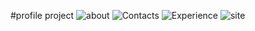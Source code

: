 #profile project
![about](https://user-images.githubusercontent.com/78750462/108742421-e178cd00-7561-11eb-843c-d8b10b59fa8a.png)
![Contacts](https://user-images.githubusercontent.com/78750462/108742432-e2a9fa00-7561-11eb-8b61-a965d705d1cd.png)
![Experience](https://user-images.githubusercontent.com/78750462/108742438-e3429080-7561-11eb-9668-53546cabc2b8.png)
![site](https://user-images.githubusercontent.com/78750462/108742440-e3db2700-7561-11eb-81be-edef13069c00.png)

